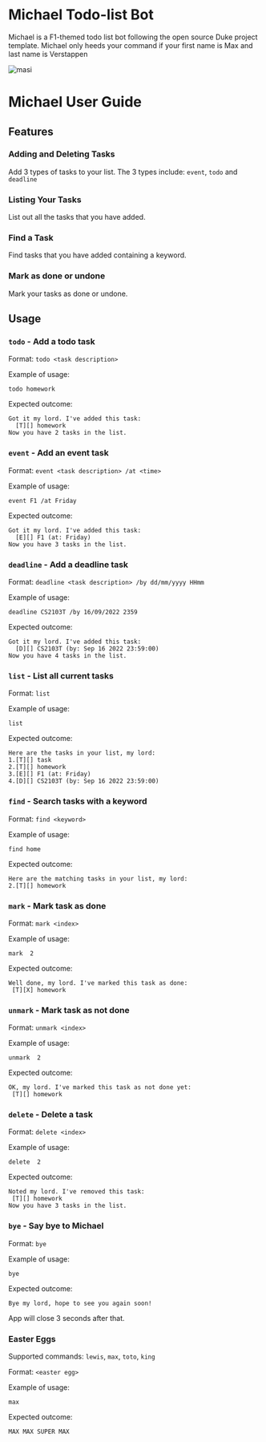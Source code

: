 # Michael Todo-list Bot
Michael is a F1-themed todo list bot following the open source Duke project template. Michael only heeds your command if your first name is Max and last name is Verstappen

![masi](https://user-images.githubusercontent.com/46512542/190847321-dd88dac3-afc7-45d8-a044-e909748aadb4.jpeg)

# Michael User Guide
## Features
### Adding and Deleting Tasks

Add 3 types of tasks to your list. The 3 types include: `event`, `todo` and `deadline`

### Listing Your Tasks
List out all the tasks that you have added.

### Find a Task
Find tasks that you have added containing a keyword.

### Mark as done or undone
Mark your tasks as done or undone.

## Usage
### `todo` - Add a todo task
Format: `todo <task description>`

Example of usage:

`todo homework`

Expected outcome:
```
Got it my lord. I've added this task:
  [T][] homework
Now you have 2 tasks in the list.
```

### `event` - Add an event task
Format: `event <task description> /at <time>`

Example of usage:

`event F1 /at Friday`

Expected outcome:
```
Got it my lord. I've added this task:
  [E][] F1 (at: Friday)
Now you have 3 tasks in the list.
```

### `deadline` - Add a deadline task
Format: `deadline <task description> /by dd/mm/yyyy HHmm`

Example of usage:

`deadline CS2103T /by 16/09/2022 2359`

Expected outcome:
```
Got it my lord. I've added this task:
  [D][] CS2103T (by: Sep 16 2022 23:59:00)
Now you have 4 tasks in the list.
```

### `list` - List all current tasks
Format: `list`

Example of usage:

`list`

Expected outcome:
```
Here are the tasks in your list, my lord:
1.[T][] task
2.[T][] homework
3.[E][] F1 (at: Friday)
4.[D][] CS2103T (by: Sep 16 2022 23:59:00)
```

### `find` - Search tasks with a keyword
Format: `find <keyword>`

Example of usage:

`find home`

Expected outcome:
```
Here are the matching tasks in your list, my lord:
2.[T][] homework
```

### `mark` - Mark task as done
Format: `mark <index>`

Example of usage:

`mark  2`

Expected outcome:
```
Well done, my lord. I've marked this task as done:
 [T][X] homework
```

### `unmark` - Mark task as not done
Format: `unmark <index>`

Example of usage:

`unmark  2`

Expected outcome:
```
OK, my lord. I've marked this task as not done yet:
 [T][] homework
```

### `delete` - Delete a task
Format: `delete <index>`

Example of usage:

`delete  2`

Expected outcome:
```
Noted my lord. I've removed this task:
 [T][] homework
Now you have 3 tasks in the list.
```

### `bye` - Say bye to Michael
Format: `bye`

Example of usage:

`bye`

Expected outcome:
```
Bye my lord, hope to see you again soon!
```
App will close 3 seconds after that.

### Easter Eggs
Supported commands: `lewis`, `max`, `toto`, `king`

Format: `<easter egg>`

Example of usage:

`max`

Expected outcome:
```
MAX MAX SUPER MAX
```
